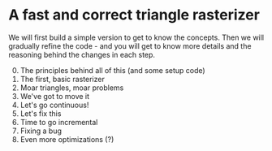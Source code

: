 # A fast and correct triangle rasterizer

We will first build a simple version to get to know the concepts. Then we will gradually refine the code - and you will get to know more details and the reasoning behind the changes in each step.

0. The principles behind all of this (and some setup code)
1. The first, basic rasterizer
2. Moar triangles, moar problems
3. We've got to move it
4. Let's go continuous!
5. Let's fix this
6. Time to go incremental
7. Fixing a bug
8. Even more optimizations (?)
